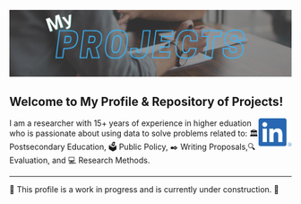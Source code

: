 ![Header](https://raw.githubusercontent.com/drcdavidson/drcdavidson/master/Images/ReadMeHeader.png "Header")

## Welcome to My Profile & Repository of Projects! 
<a href="https://www.linkedin.com/in/drchrisdavidson/"><img height="50" align='right' src="https://raw.githubusercontent.com/drcdavidson/drcdavidson/master/Images/LI-In-Bug.png"></a>

I am a researcher with 15+ years of experience in higher eduation who is passionate about using data to solve problems related to: :classical_building: Postsecondary Education, :ballot_box: Public Policy, :black_nib: Writing Proposals,:mag: Evaluation, and :computer: Research Methods.

---

🚧 This profile is a work in progress and is currently under construction. 🚧
